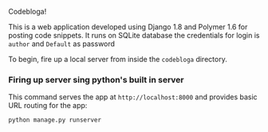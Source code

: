 Codebloga!

This is a web application developed using Django 1.8 and Polymer 1.6 for posting code snippets. It runs on SQLite database the credentials for login is `author` and `Default` as password

To begin, fire up a local server from inside the `codebloga` directory.

### Firing up server sing python's built in server

This command serves the app at `http://localhost:8000` and provides basic URL
routing for the app:

    python manage.py runserver
